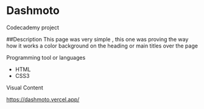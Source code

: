 # Dashmoto
Codecademy project

##Description
This page was very simple , this one was proving the way how it works a color background on the heading or main titles over the page 

Programming tool or languages
<ul>
  <li>HTML</li>
  <li>CSS3</li>
</ul>


Visual Content 

https://dashmoto.vercel.app/


